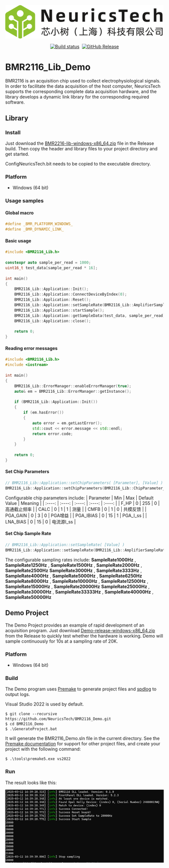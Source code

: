 <img src=".github/images/NeuricsTech.png "/>

<div align="center">

[![Build status](https://img.shields.io/badge/vs2022-pass-green)](https://github.com/NeuricsTech/BMR2116_Demo)&nbsp;
[![GitHub Release](https://img.shields.io/github/v/release/NeuricsTech/BMR2116_Demo?color=green)](https://github.com/NeuricsTech/BMR2116_Demo/releases/latest)

</div>

# BMR2116_Lib_Demo

BMR2116 is an acquisition chip used to collect electrophysiological signals. In order to facilitate the data acquisition of the host computer, NeuricsTech supports the corresponding complete data acquisition hardware, and the library develops a dynamic link library for the corresponding required software.

## Library

### Install
Just download the [BMR2216-lib-windows-x86_64.zip](https://github.com/NeuricsTech/BMR2116_Demo/releases/latest) file in the Release build. Then copy the header and library files to your project directory and get started.

ConfigNeuricsTech.bit needs to be copied to the executable directory.

### Platform
* Windows (64 bit)

### Usage samples

#### Global macro

````c++
#define _BMR_PLATFORM_WINDOWS_
#define _BMR_DYNAMIC_LINK_
````

#### Basic usage

````c++
#include <BMR2116_Lib.h>

constexpr auto sample_per_read = 1000;
uint16_t test_data[sample_per_read * 16];

int main()
{
    BMR2116_Lib::Application::Init();
    BMR2116_Lib::Application::ConnectDeviceByIndex(0);
    BMR2116_Lib::Application::Reset();
    BMR2116_Lib::Application::setSampleRate(BMR2116_Lib::AmplifierSampleRate::SampleRate20000Hz);
    BMR2116_Lib::Application::startSample();
    BMR2116_Lib::Application::getSampleData(test_data, sample_per_read);
    BMR2116_Lib::Application::close();

    return 0;
}
````

#### Reading error messages
````c++
#include <BMR2116_Lib.h>
#include <iostream>

int main()
{
    BMR2116_Lib::ErrorManager::enableErrorManager(true);
	auto& em = BMR2116_Lib::ErrorManager::getInstance();

    if (BMR2116_Lib::Application::Init())
	{
		if (em.hasError())
		{
			auto error = em.getLastError();
			std::cout << error.message << std::endl;
			return error.code;
		}
	}

    return 0;
}
````

#### Set Chip Parameters

````c++
// BMR2116_Lib::Application::setChipParameters( [Parameter], [Value] )
BMR2116_Lib::Application::setChipParameters(BMR2116_Lib::ChipParameter_F_HP, 1);
````

Configurable chip parameters include:
| Parameter |   Min  |   Max  |  Default Value |   Meaning   |
|   :----:  | :----: | :----: |      :----:    |   :----:    |
|    F_HP   |   0    |  255   |        0       | 高通截止频率 |
|    CALC   |   0    |    1   |        1       |     测量    |
|    CMFB   |   0    |    1   |        0       |   共模反馈  |
|  PGA_GAIN |   0    |    3   |        0       |   PGA增益   |
| PGA_IBIAS |   0    |   15   |        1       |  PGA_I_ss  |
|  LNA_BIAS |   0    |   15   |        0       |  电流源I_ss |

#### Set Chip Sample Rate

````c++
// BMR2116_Lib::Application::setSampleRate( [Value] )
BMR2116_Lib::Application::setSampleRate(BMR2116_Lib::AmplifierSampleRate::SampleRate20000Hz);
````

The configurable sampling rates include: 
**SampleRate1000Hz** , **SampleRate1250Hz** , **SampleRate1500Hz** , **SampleRate2000Hz** , **SampleRate2500Hz**
**SampleRate3000Hz** , **SampleRate3333Hz** , **SampleRate4000Hz** , **SampleRate5000Hz** , **SampleRate6250Hz**
**SampleRate8000Hz** , **SampleRate10000Hz** , **SampleRate12500Hz** , **SampleRate15000Hz** , **SampleRate20000Hz**
**SampleRate25000Hz** , **SampleRate30000Hz** , **SampleRate33333Hz** , **SampleRate40000Hz** , **SampleRate50000Hz**

## Demo Project

The Demo Project provides an example of rapid development of an acquisition program.
Just download [Demo-release-windows-x86_64.zip](https://github.com/NeuricsTech/BMR2116_Demo/releases/latest) from the Release to quickly test whether the hardware is working.
Demo will sample continuously for 10s at a sampling rate of 20K.

### Platform
* Windows (64 bit)

### Build

The Demo program uses [Premake](https://github.com/premake/premake-core) to generate project files and [spdlog](https://github.com/gabime/spdlog) to output logs.

Visual Studio 2022 is used by default.

```console
$ git clone --recursive https://github.com/NeuricsTech/BMR2116_Demo.git
$ cd BMR2116_Demo
$ .\GenerateProject.bat
```

It will generate the BMR2116_Demo.sln file in the current directory.
See the [Premake documentation](https://premake.github.io/docs/Using-Premake) for support for other project files, and create your project with the following command:

```console
$ .\tools\premake5.exe vs2022
```

### Run

The result looks like this:

<img src=".github/images/Demo.png "/>